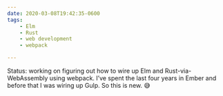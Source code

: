 ```yaml
---
date: 2020-03-08T19:42:35-0600
tags:
    - Elm
    - Rust
    - web development
    - webpack

---
```


Status: working on figuring out how to wire up Elm and Rust-via-WebAssembly using webpack. I’ve spent the last four years in Ember and before that I was wiring up Gulp. So this is new. 😅
